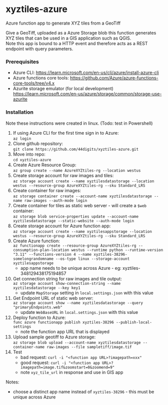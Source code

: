 # xyztiles-azure
Azure function app to generate XYZ tiles from a GeoTiff

Give a GeoTiff, uploaded as a Azure Storage blob this function generates XYZ tiles
that can be used in a GIS application such as QGIS.  
Note this app is bound to a HTTP event and therefore acts as a REST endpoint with query parameters.

### Prerequisites
- Azure CLI: https://learn.microsoft.com/en-us/cli/azure/install-azure-cli
- Azure functions core tools: https://github.com/Azure/azure-functions-core-tools/tree/v4.x
- Azurite storage emulator (for local development) https://learn.microsoft.com/en-us/azure/storage/common/storage-use-azurite

### Installation
Note these instructions were created in linux.  (Todo: test in Powershell)

1. If using Azure CLI for the first time sign in to Azure:  
   `az login`
1. Clone github repository:  
   `git clone https://github.com/44digits/xyztiles-azure.git`
1. Move into repo:  
  `cd xyztiles-azure`
1. Create Azure Resource Group:  
   `az group create --name AzureXYZtiles-rg --location westus`
1. Create storage account for raw images and tiles:  
   `az storage account create --name xyztilesdatastorage --location westus --resource-group AzureXYZtiles-rg --sku Standard_LRS`
1. Create container for raw images:  
   `az storage container create --account-name xyztilesdatastorage --name raw-images --auth-mode login`
1. Create container for tiles as static web server - will create a `$web` container:  
   `az storage blob service-properties update --account-name xyztilesdatastorage --static-website --auth-mode login`
1. Create storage account for Azure function app:  
   `az storage account create --name xyztilesappstorage --location westus --resource-group AzureXYZtiles-rg --sku Standard_LRS`
1. Create Azure function:  
   `az functionapp create --resource-group AzureXYZtiles-rg --consumption-plan-location westus --runtime python --runtime-version "3.11" --functions-version 4 --name xyztiles-38296-somelongrandomname --os-type linux --storage-account xyztilesappstorage`
    - app name needs to be unique across Azure - eg: xyztiles-348129438175194857
1. Get connection string for raw images and tile output:  
   `az storage account show-connection-string --name xyztilesdatastorage --key key1`
    - update `MapStorage` setting in `local.settings.json` with this value
1. Get Endpoint URL of static web server:  
   `az storage account show --name xyztilesdatastorage --query "primaryEndpoints.web"`
    - update `WebBaseURL` in `local.settings.json` with this value
1. Deploy function to Azure:  
   `func azure functionapp publish xyztiles-38296 --publish-local-settings`
    - note the function app URL that  is displayed
1. Upload sample geotiff to Azure storage:  
   `az storage blob upload --account-name xyztilesdatastorage --container-name raw-images --file sampletiff/image.tif`
1. Test 
    - bad request: `curl -i "<function app URL>?imagepath=xxx"`
    - good request: `curl -i "<function app URL>?imagepath=image.tif&zoomstart=0&zoomend=9"`
    - note `xyz_tile_url` in response and use in GIS app

Notes:
 - choose a distinct app name instead of `xyztiles-38296` - this must be unique across Azure
